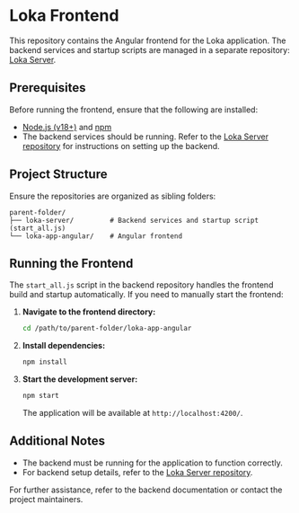 # Loka Frontend

This repository contains the Angular frontend for the Loka application. The backend services and startup scripts are managed in a separate repository: [Loka Server](https://github.com/jo-maerz/loka-server).

## Prerequisites

Before running the frontend, ensure that the following are installed:

- [Node.js (v18+)](https://nodejs.org/) and [npm](https://www.npmjs.com/get-npm)
- The backend services should be running. Refer to the [Loka Server repository](https://github.com/jo-maerz/loka-server) for instructions on setting up the backend.

## Project Structure

Ensure the repositories are organized as sibling folders:

```
parent-folder/
├── loka-server/         # Backend services and startup script (start_all.js)
└── loka-app-angular/    # Angular frontend
```

## Running the Frontend

The `start_all.js` script in the backend repository handles the frontend build and startup automatically. If you need to manually start the frontend:

1. **Navigate to the frontend directory:**
   ```bash
   cd /path/to/parent-folder/loka-app-angular
   ```
2. **Install dependencies:**
   ```bash
   npm install
   ```
3. **Start the development server:**
   ```bash
   npm start
   ```
   The application will be available at `http://localhost:4200/`.

## Additional Notes

- The backend must be running for the application to function correctly.
- For backend setup details, refer to the [Loka Server repository](https://github.com/jo-maerz/loka-server).

For further assistance, refer to the backend documentation or contact the project maintainers.
